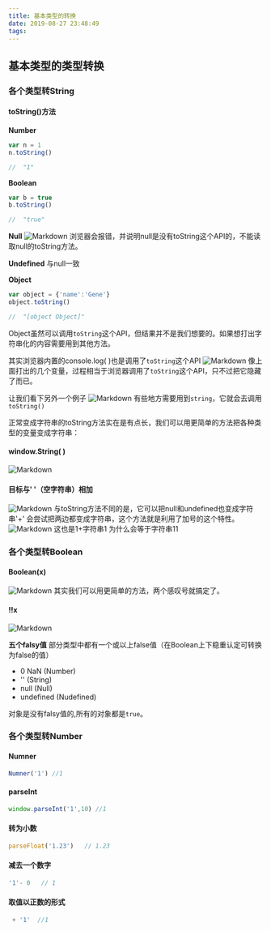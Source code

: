 ```yaml
---
title: 基本类型的转换
date: 2019-08-27 23:48:49
tags:
---
```

## 基本类型的类型转换
### 各个类型转String 
#### toString()方法
**Number**
```js
var n = 1
n.toString()

//  "1"
```
**Boolean**
```js
var b = true
b.toString()

//  "true"
```
**Null**
![Markdown](http://i1.fuimg.com/644982/fd77f6d8d419bd06.png)
浏览器会报错，并说明null是没有toString这个API的，不能读取null的toString方法。

**Undefined**
与null一致

**Object**
```js
var object = {'name':'Gene'}
object.toString()

//  "[object Object]"
```
Object虽然可以调用`toString`这个API，但结果并不是我们想要的。如果想打出字符串化的内容需要用到其他方法。

其实浏览器内置的console.log( )也是调用了`toString`这个API
![Markdown](http://i1.fuimg.com/644982/4d6d268ee523b147.png)
像上面打出的几个变量，过程相当于浏览器调用了`toString`这个API，只不过把它隐藏了而已。

让我们看下另外一个例子
![Markdown](http://i1.fuimg.com/644982/769c860f10dcc22e.png)
有些地方需要用到`string`，它就会去调用`toString()`

正常变成字符串的toString方法实在是有点长，我们可以用更简单的方法把各种类型的变量变成字符串：
#### window.String( )
![Markdown](http://i1.fuimg.com/644982/36f169925b8f2eba.png)

#### 目标与' '（空字符串）相加
![Markdown](http://i1.fuimg.com/644982/afd06141f44c6aef.png)
与toString方法不同的是，它可以把null和undefined也变成字符串'+' 会尝试把两边都变成字符串，这个方法就是利用了加号的这个特性。
![Markdown](http://i1.fuimg.com/644982/2e29a9f036d571c5.png)
这也是1+字符串1 为什么会等于字符串11

### 各个类型转Boolean
#### Boolean(x)
![Markdown](http://i1.fuimg.com/644982/65cef1430775271d.png)
其实我们可以用更简单的方法，两个感叹号就搞定了。
#### !!x
![Markdown](http://i1.fuimg.com/644982/19dc57057827ec3b.png)

**五个falsy值**
部分类型中都有一个或以上false值（在Boolean上下稳重认定可转换为false的值）
- 0 NaN (Number)
- '' (String)
- null (Null)
- undefined (Nudefined)

对象是没有falsy值的,所有的对象都是`true`。

### 各个类型转Number
#### Numner
```js
Numner('1') //1
```
#### parseInt
```js
window.parseInt('1',10) //1
```
#### 转为小数
```js
parseFloat('1.23')   // 1.23
```
#### 减去一个数字 
```js
'1'- 0   // 1
```
#### 取值以正数的形式
```js
 + '1'  //1  
 ```